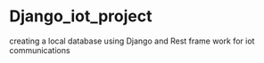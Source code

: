 # Django_iot_project
creating a local database using Django and Rest frame work for iot communications
